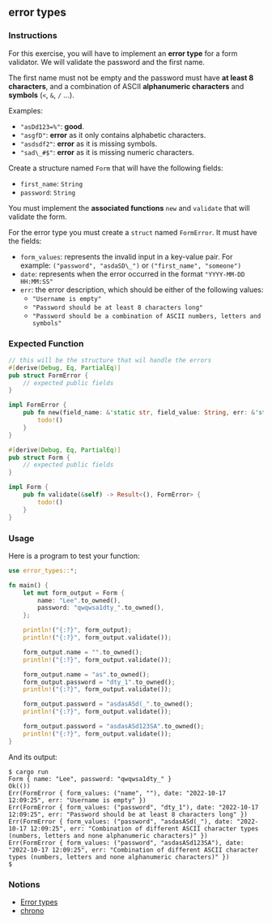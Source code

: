 ## error types

### Instructions

For this exercise, you will have to implement an **error type** for a form validator. We will validate the password and the first name.

The first name must not be empty and the password must have **at least 8 characters**, and a combination of ASCII **alphanumeric characters** and **symbols** (`<`, `&`, `/` ...).

Examples:

- `"asDd123=%"`: **good**.
- `"asgfD"`: **error** as it only contains alphabetic characters.
- `"asdsdf2"`: **error** as it is missing symbols.
- `"sad\_#$"`: **error** as it is missing numeric characters.

Create a structure named `Form` that will have the following fields:

- `first_name`: `String`
- `password`: `String`

You must implement the **associated functions** `new` and `validate` that will validate the form.

For the error type you must create a `struct` named `FormError`. It must have the fields:

- `form_values`: represents the invalid input in a key-value pair. For example: `("password", "asdaSD\_")` or `("first_name", "someone")`
- `date`: represents when the error occurred in the format `"YYYY-MM-DD HH:MM:SS"`
- `err`: the error description, which should be either of the following values:
  - `"Username is empty"`
  - `"Password should be at least 8 characters long"`
  - `"Password should be a combination of ASCII numbers, letters and symbols"`

### Expected Function

```rust
// this will be the structure that wil handle the errors
#[derive(Debug, Eq, PartialEq)]
pub struct FormError {
    // expected public fields
}

impl FormError {
    pub fn new(field_name: &'static str, field_value: String, err: &'static str) -> Self {
        todo!()
    }
}

#[derive(Debug, Eq, PartialEq)]
pub struct Form {
    // expected public fields
}

impl Form {
    pub fn validate(&self) -> Result<(), FormError> {
        todo!()
    }
}
```

### Usage

Here is a program to test your function:

```rust
use error_types::*;

fn main() {
    let mut form_output = Form {
        name: "Lee".to_owned(),
        password: "qwqwsa1dty_".to_owned(),
    };

    println!("{:?}", form_output);
    println!("{:?}", form_output.validate());

    form_output.name = "".to_owned();
    println!("{:?}", form_output.validate());

    form_output.name = "as".to_owned();
    form_output.password = "dty_1".to_owned();
    println!("{:?}", form_output.validate());

    form_output.password = "asdasASd(_".to_owned();
    println!("{:?}", form_output.validate());

    form_output.password = "asdasASd123SA".to_owned();
    println!("{:?}", form_output.validate());
}
```

And its output:

```console
$ cargo run
Form { name: "Lee", password: "qwqwsa1dty_" }
Ok(())
Err(FormError { form_values: ("name", ""), date: "2022-10-17 12:09:25", err: "Username is empty" })
Err(FormError { form_values: ("password", "dty_1"), date: "2022-10-17 12:09:25", err: "Password should be at least 8 characters long" })
Err(FormError { form_values: ("password", "asdasASd(_"), date: "2022-10-17 12:09:25", err: "Combination of different ASCII character types (numbers, letters and none alphanumeric characters)" })
Err(FormError { form_values: ("password", "asdasASd123SA"), date: "2022-10-17 12:09:25", err: "Combination of different ASCII character types (numbers, letters and none alphanumeric characters)" })
$
```

### Notions

- [Error types](https://doc.rust-lang.org/rust-by-example/error/multiple_error_types/define_error_type.html)
- [chrono](https://docs.rs/chrono/latest/chrono/index.html)
